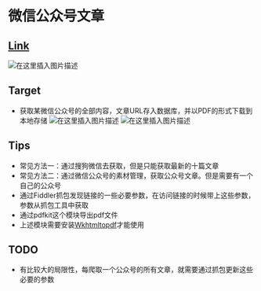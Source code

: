 ﻿# 微信公众号文章
## [Link](https://mp.weixin.qq.com/s/Fqp9h27uwycbs_PJ3Tqggw)
![在这里插入图片描述](https://github.com/librauee/Reptile/blob/master/微信公众号/web.png)
## Target 
* 获取某微信公众号的全部内容，文章URL存入数据库，并以PDF的形式下载到本地存储
![在这里插入图片描述](https://github.com/librauee/Reptile/blob/master/微信公众号/download2.png)
![在这里插入图片描述](https://github.com/librauee/Reptile/blob/master/微信公众号/download1.png)
## Tips
* 常见方法一：通过搜狗微信去获取，但是只能获取最新的十篇文章
* 常见方法二：通过微信公众号的素材管理，获取公众号文章。但是需要有一个自己的公众号
* 通过Fiddler抓包发现链接的一些必要参数，在访问链接的时候带上这些参数，参数从抓包工具中获取
* 通过pdfkit这个模块导出pdf文件
* 上述模块需要安装[Wkhtmltopdf](https://wkhtmltopdf.org/downloads.html)才能使用

## TODO
* 有比较大的局限性，每爬取一个公众号的所有文章，就需要通过抓包更新这些必要的参数


